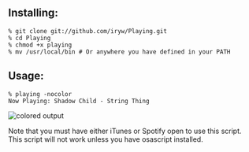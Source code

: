 Installing:
-----------
~~~~~~
% git clone git://github.com/iryw/Playing.git
% cd Playing
% chmod +x playing
% mv /usr/local/bin # Or anywhere you have defined in your PATH
~~~~~~

Usage:
------
~~~~~~
% playing -nocolor
Now Playing: Shadow Child - String Thing
~~~~~~
![colored output](https://github.com/iryw/Playing/raw/master/scrots/color.png)

Note that you must have either iTunes or Spotify open to use this script.
This script will not work unless you have osascript installed.
